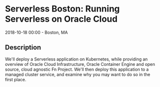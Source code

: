 # Serverless Boston: Running Serverless on Oracle Cloud

2018-10-18 00:00  - Boston, MA

## Description

We'll deploy a Serverless application on Kubernetes, while providing an overview of Oracle Cloud Infrastructure, Oracle Container Engine and open source, cloud agnostic Fn Project. We'll then deploy this application to a managed cluster service, and examine why you may want to do so in the first place.
